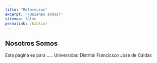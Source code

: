 ```yaml
---       
title: "Referecias"
excerpt: "¿Quienes somos?"
sitemap: false
permalink: /biblio/
---
```


## Nosotros Somos

Esta pagina es para .....
Universidad Distrital Francicsco José de Caldas